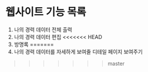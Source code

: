 # 웹사이트 기능 목록
1. 나의 경력 데이터 전체 출력
2. 나의 경력 데이터 편집
<<<<<<< HEAD
3. 방명록
=======
4. 나의 경력 데이터를 자세하게 보여줄 디테일 페이지 보여주기
>>>>>>> master
